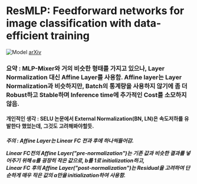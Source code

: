 <h1>ResMLP: Feedforward networks for image classification with data-efficient training </h1>


![Model](https://github.com/dslisleedh/ResMLP-tensorflow2/blob/master/Model.PNG)
[arXiv](https://arxiv.org/abs/2105.03404)

<h3>
요약 :  
MLP-Mixer와 거의 비슷한 형태를 가지고 있으나, Layer Normalization 대신 Affine Layer를 사용함. Affine layer는 Layer Normalization과 비슷하지만, Batch의 통계량을 사용하지 않기에 좀 더
Robust하고 Stable하며 Inference time에 추가적인 Cost를 소모하지 않음.  
</h3>
<h4>
개인적인 생각 : SELU 논문에서 External Normalization(BN, LN)은 속도저하를 유발한다 했었는데, 그것도 고려해봐야할듯.
</h4>


<h5>
주의 :  
Affine Layer는 Linear FC 전과 후에 하나씩들어감.  

Linear FC전의 Affine Layer("pre-normalization")는 기존 값과 비슷한 결과를 넣어주기 위해 a를 굉장히 작은 값으로, b를 1로 initialization하고,  
Linear FC 후의 Affine Layer("post-normalization")는 Residual을 고려하여 단순하게 매우 작은 값의 a만을 initialization하여 사용함.
</h5>
